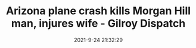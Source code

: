 ---
"title": "Arizona plane crash kills Morgan Hill man, injures wife - Gilroy Dispatch"
"date": "2021-9-24 21:32:29"
"feed_name": "GOOGLENEWSPLANE"
"feed_website": "https://news.google.com/search?q=plane%20%2B%20accident&hl=en-US&gl=US&ceid=US%3Aen"
"feed_rss": "https://news.google.com/rss/search?q=plane%20%2B%20accident&hl=en-US&gl=US&ceid=US%3Aen"
"link": "https://gilroydispatch.com/arizona-plane-crash-kills-morgan-hill-man-injures-wife/"
"source": "{'href': 'https://gilroydispatch.com', 'title': 'Gilroy Dispatch'}"
"file": "_posts/2021-1-1-b45957c1eef593eb83aa617dc2948a92cbdb032c.md"
"accident": "1"
"drilling": "0"
"dead": "1"
"injured": "0"
"arrested": "0"
"where": "road site"
"causes": "crash"
"place": "Arizona, Morgan Hill"
---